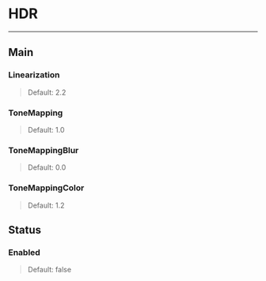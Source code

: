# HDR

---

## Main

### Linearization

>Default: 2.2

### ToneMapping

>Default: 1.0

### ToneMappingBlur

>Default: 0.0

### ToneMappingColor

>Default: 1.2

## Status

### Enabled

>Default: false
